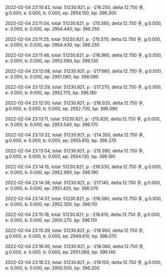 2022-02-04 23:10:42, total: 51230.821, p: -216.250, delta:12.750 手, g:0.000, e: 0.000, b: 0.000, ep: 2954.150, bp: 396.300

2022-02-04 23:11:04, total: 51230.821, p: -215.560, delta:12.750 手, g:0.000, e: 0.000, b: 0.000, ep: 2954.440, bp: 396.250

2022-02-04 23:11:25, total: 51230.821, p: -215.570, delta:12.750 手, g:0.000, e: 0.000, b: 0.000, ep: 2954.430, bp: 396.250

2022-02-04 23:11:46, total: 51230.821, p: -216.960, delta:12.750 手, g:0.000, e: 0.000, b: 0.000, ep: 2952.080, bp: 396.130

2022-02-04 23:12:08, total: 51230.821, p: -217.660, delta:12.750 手, g:0.000, e: 0.000, b: 0.000, ep: 2951.060, bp: 396.090

2022-02-04 23:12:29, total: 51230.821, p: -217.270, delta:12.750 手, g:0.000, e: 0.000, b: 0.000, ep: 2952.170, bp: 396.180

2022-02-04 23:12:50, total: 51230.821, p: -216.020, delta:12.750 手, g:0.000, e: 0.000, b: 0.000, ep: 2952.700, bp: 396.090

2022-02-04 23:13:11, total: 51230.821, p: -215.820, delta:12.750 手, g:0.000, e: 0.000, b: 0.000, ep: 2953.540, bp: 396.170

2022-02-04 23:13:32, total: 51230.821, p: -214.350, delta:12.750 手, g:0.000, e: 0.000, b: 0.000, ep: 2955.810, bp: 396.270

2022-02-04 23:13:54, total: 51230.821, p: -215.390, delta:12.750 手, g:0.000, e: 0.000, b: 0.000, ep: 2954.130, bp: 396.190

2022-02-04 23:14:15, total: 51230.821, p: -216.530, delta:12.750 手, g:0.000, e: 0.000, b: 0.000, ep: 2952.990, bp: 396.190

2022-02-04 23:14:36, total: 51230.821, p: -217.140, delta:12.750 手, g:0.000, e: 0.000, b: 0.000, ep: 2951.420, bp: 396.070

2022-02-04 23:14:57, total: 51230.821, p: -216.580, delta:12.750 手, g:0.000, e: 0.000, b: 0.000, ep: 2952.300, bp: 396.110

2022-02-04 23:15:18, total: 51230.821, p: -218.610, delta:12.750 手, g:0.000, e: 0.000, b: 0.000, ep: 2950.270, bp: 396.110

2022-02-04 23:15:39, total: 51230.821, p: -218.950, delta:12.750 手, g:0.000, e: 0.000, b: 0.000, ep: 2949.610, bp: 396.070

2022-02-04 23:16:00, total: 51230.821, p: -218.060, delta:12.750 手, g:0.000, e: 0.000, b: 0.000, ep: 2951.060, bp: 396.140

2022-02-04 23:16:23, total: 51230.821, p: -219.100, delta:12.750 手, g:0.000, e: 0.000, b: 0.000, ep: 2950.500, bp: 396.200